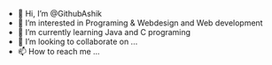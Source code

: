 - 👋 Hi, I’m @GithubAshik
- 👀 I’m interested in Programing & Webdesign and Web development
- 🌱 I’m currently learning Java and C programing
- 💞️ I’m looking to collaborate on ...
- 📫 How to reach me ...

<!---
GithubAshik/GithubAshik is a ✨ special ✨ repository because its `README.md` (this file) appears on your GitHub profile.
You can click the Preview link to take a look at your changes.
--->
